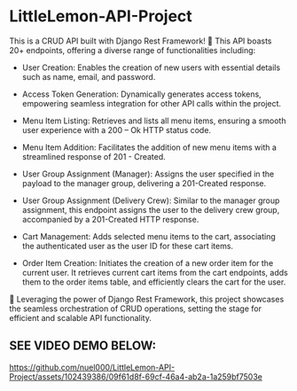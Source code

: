 # LittleLemon-API-Project

This is a CRUD API built with Django Rest Framework! 🚀 This API boasts 20+ endpoints, offering a diverse range of functionalities including:

- User Creation: Enables the creation of new users with essential details such as name, email, and password.

- Access Token Generation: Dynamically generates access tokens, empowering seamless integration for other API calls within the project.

- Menu Item Listing: Retrieves and lists all menu items, ensuring a smooth user experience with a 200 – Ok HTTP status code.

- Menu Item Addition: Facilitates the addition of new menu items with a streamlined response of 201 - Created.

- User Group Assignment (Manager): Assigns the user specified in the payload to the manager group, delivering a 201-Created response.

- User Group Assignment (Delivery Crew): Similar to the manager group assignment, this endpoint assigns the user to the delivery crew group, accompanied by a 201-Created HTTP response.

- Cart Management: Adds selected menu items to the cart, associating the authenticated user as the user ID for these cart items.

- Order Item Creation: Initiates the creation of a new order item for the current user. It retrieves current cart items from the cart endpoints, adds them to the order items table, and efficiently clears the cart for the user.

🔗 Leveraging the power of Django Rest Framework, this project showcases the seamless orchestration of CRUD operations, setting the stage for efficient and scalable API functionality.

## SEE VIDEO DEMO BELOW:


https://github.com/nuel000/LittleLemon-API-Project/assets/102439386/09f61d8f-69cf-46a4-ab2a-1a259bf7503e


